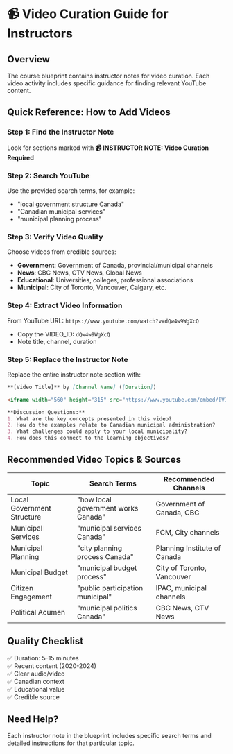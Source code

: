 # 📹 Video Curation Guide for Instructors

## Overview
The course blueprint contains instructor notes for video curation. Each video activity includes specific guidance for finding relevant YouTube content.

## Quick Reference: How to Add Videos

### Step 1: Find the Instructor Note
Look for sections marked with **📹 INSTRUCTOR NOTE: Video Curation Required**

### Step 2: Search YouTube
Use the provided search terms, for example:
- "local government structure Canada"
- "Canadian municipal services"
- "municipal planning process"

### Step 3: Verify Video Quality
Choose videos from credible sources:
- **Government**: Government of Canada, provincial/municipal channels
- **News**: CBC News, CTV News, Global News
- **Educational**: Universities, colleges, professional associations
- **Municipal**: City of Toronto, Vancouver, Calgary, etc.

### Step 4: Extract Video Information
From YouTube URL: `https://www.youtube.com/watch?v=dQw4w9WgXcQ`
- Copy the VIDEO_ID: `dQw4w9WgXcQ`
- Note title, channel, duration

### Step 5: Replace the Instructor Note
Replace the entire instructor note section with:
```markdown
**[Video Title]** by [Channel Name] ([Duration])

<iframe width="560" height="315" src="https://www.youtube.com/embed/[VIDEO_ID]" title="[Video Title]" frameborder="0" allow="accelerometer; autoplay; clipboard-write; encrypted-media; gyroscope; picture-in-picture" allowfullscreen></iframe>

**Discussion Questions:**
1. What are the key concepts presented in this video?
2. How do the examples relate to Canadian municipal administration?
3. What challenges could apply to your local municipality?
4. How does this connect to the learning objectives?
```

## Recommended Video Topics & Sources

| Topic | Search Terms | Recommended Channels |
|-------|-------------|---------------------|
| Local Government Structure | "how local government works Canada" | Government of Canada, CBC |
| Municipal Services | "municipal services Canada" | FCM, City channels |
| Municipal Planning | "city planning process Canada" | Planning Institute of Canada |
| Municipal Budget | "municipal budget process" | City of Toronto, Vancouver |
| Citizen Engagement | "public participation municipal" | IPAC, municipal channels |
| Political Acumen | "municipal politics Canada" | CBC News, CTV News |

## Quality Checklist
✅ Duration: 5-15 minutes  
✅ Recent content (2020-2024)  
✅ Clear audio/video  
✅ Canadian context  
✅ Educational value  
✅ Credible source  

## Need Help?
Each instructor note in the blueprint includes specific search terms and detailed instructions for that particular topic.